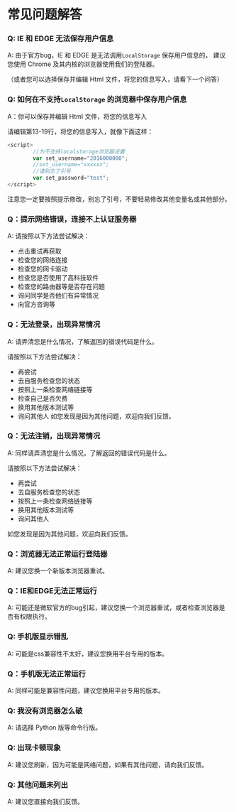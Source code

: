 # 常见问题解答

### Q: IE 和 EDGE 无法保存用户信息

A: 由于官方bug，IE 和 EDGE 是无法调用`LocalStorage` 保存用户信息的，
   建议您使用 Chrome 及其内核的浏览器使用我们的登陆器。
   
   （或者您可以选择保存并编辑 Html 文件，将您的信息写入，请看下一个问答）
 
### Q: 如何在不支持`LocalStorage` 的浏览器中保存用户信息

A：你可以保存并编辑 Html 文件，将您的信息写入

请编辑第13-19行，将您的信息写入，就像下面这样：

```javascript
<script>
		//为不支持localstorage浏览器设置
		var set_username="2016000000";
		//set_username="xxxxxx"; 
		//请别忘了引号
		var set_password="test";
</script>
```

注意您一定要按照提示修改，别忘了引号，不要轻易修改其他变量名或其他部分。

### Q：提示网络错误，连接不上认证服务器

A: 请按照以下方法尝试解决：
- 点击重试再获取
- 检查您的网络连接
- 检查您的网卡驱动
- 检查您是否使用了高科技软件
- 检查您的路由器等是否存在问题
- 询问同学是否他们有异常情况
- 向官方咨询等

### Q：无法登录，出现异常情况

A: 请弄清您是什么情况，了解返回的错误代码是什么。

请按照以下方法尝试解决：
- 再尝试
- 去自服务检查您的状态
- 按照上一条检查网络链接等
- 检查自己是否欠费
- 换用其他版本测试等
- 询问其他人
 如您发现是因为其他问题，欢迎向我们反馈。

### Q：无法注销，出现异常情况

A: 同样请弄清您是什么情况，了解返回的错误代码是什么。

 请按照以下方法尝试解决：
 - 再尝试
 - 去自服务检查您的状态
 - 按照上一条检查网络链接等
 - 换用其他版本测试等
 - 询问其他人

 如您发现是因为其他问题，欢迎向我们反馈。
  
### Q：浏览器无法正常运行登陆器

A: 建议您换一个新版本浏览器重试。

### Q：IE和EDGE无法正常运行

A: 可能还是微软官方的bug引起，建议您换一个浏览器重试，或者检查浏览器是否有权限执行。

### Q: 手机版显示错乱

A: 可能是css兼容性不太好，建议您换用平台专用的版本。

### Q：手机版无法正常运行

A: 同样可能是兼容性问题，建议您换用平台专用的版本。

### Q: 我没有浏览器怎么破

A: 请选择 Python 版等命令行版。

### Q: 出现卡顿现象

A: 建议您刷新，因为可能是网络问题，如果有其他问题，请向我们反馈。

### Q: 其他问题未列出

A: 建议您直接向我们反馈。

